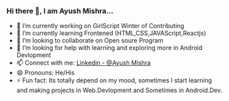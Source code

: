 ### Hi there 👋, I am Ayush Mishra...


- 🔭 I’m currently working on GirlScript Winter of Contributing 
- 🌱 I’m currently learning Frontened (HTML,CSS,JAVAScript,Reactjs)
- 👯 I’m looking to collaborate on Open soure Program
- 🤔 I’m looking for help with learning and exploring more in Android Devlopment
- 📫 Connect with me: [Linkedin - @Ayush Mishra](https://www.linkedin.com/in/ayush-b-m/)
- 😄 Pronouns: He/His
- ⚡ Fun fact: Its totally depend on my mood, sometimes I start learning and making projects in Web.Devlopment and Sometimes in Android.Dev.

